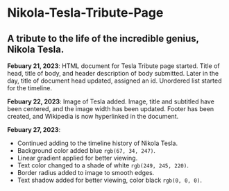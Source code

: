 # Nikola-Tesla-Tribute-Page
## A tribute to the life of the incredible genius, Nikola Tesla.

**Febuary 21, 2023**: HTML document for Tesla Tribute page started. Title of head, title of body, and header description of body submitted. Later in the day, title of document head updated, assigned an id. Unordered list started for the timeline.

**Febuary 22, 2023**: Image of Tesla added. Image, title and subtitled have been centered, and the image width has been updated. Footer has been created, and Wikipedia is now hyperlinked in the document.

**Febuary 27, 2023**: 
+ Continued adding to the timeline history of Nikola Tesla. 
+ Background color added blue `rgb(67, 34, 247)`.
+ Linear gradient applied for better viewing.
+ Text color changed to a shade of white `rgb(249, 245, 220)`.
+ Border radius added to image to smooth edges.
+ Text shadow added for better viewing, color black `rgb(0, 0, 0)`.
